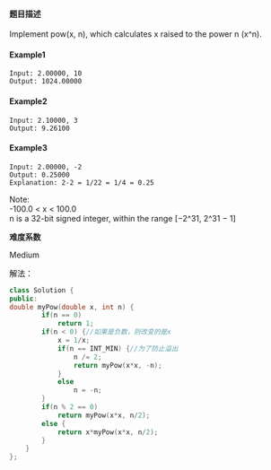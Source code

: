 #### **题目描述**
Implement pow(x, n), which calculates x raised to the power n (x^n).
#### **Example1**
```
Input: 2.00000, 10
Output: 1024.00000
```
#### **Example2**
```
Input: 2.10000, 3
Output: 9.26100
```
#### **Example3**
```
Input: 2.00000, -2
Output: 0.25000
Explanation: 2-2 = 1/22 = 1/4 = 0.25
```

Note:  
-100.0 < x < 100.0  
n is a 32-bit signed integer, within the range [−2^31, 2^31 − 1]

**难度系数**  

Medium

解法：

```c++
class Solution {
public:
double myPow(double x, int n) {
        if(n == 0)
            return 1;
        if(n < 0) {//如果是负数，则改变的是x
            x = 1/x;
            if(n == INT_MIN) {//为了防止溢出
                n /= 2;
                return myPow(x*x, -n);
            }
            else
                n = -n;
        }
        if(n % 2 == 0)
            return myPow(x*x, n/2);
        else {
            return x*myPow(x*x, n/2);
        }
    }
};
```
